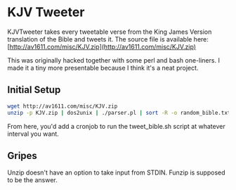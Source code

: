 KJV Tweeter
===========

KJVTweeter takes every tweetable verse from the King James Version translation of the Bible and tweets it. The source file is available here: [http://av1611.com/misc/KJV.zip](http://av1611.com/misc/KJV.zip)

This was originally hacked together with some perl and bash one-liners. I made it a tiny more presentable because I think it's a neat project.

Initial Setup
-------------

````bash
wget http://av1611.com/misc/KJV.zip
unzip -p KJV.zip | dos2unix | ./parser.pl | sort -R -o random_bible.txt 
````

From here, you'd add a cronjob to run the tweet_bible.sh script at whatever interval you want. 

Gripes
------

Unzip doesn't have an option to take input from STDIN. Funzip is supposed to be the answer.
